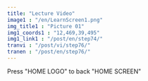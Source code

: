 ```yaml
---
title: "Lecture Video"
image1 : "/en/LearnScreen1.png"
img_title1 : "Picture 01"
img1_coords1 : "12,469,39,495"
img1_link1 : "/post/en/step74/"
tranvi : "/post/vi/step76/"
tranen : "/post/en/step76/"
---
```

Press "HOME LOGO" to back "HOME SCREEN" 